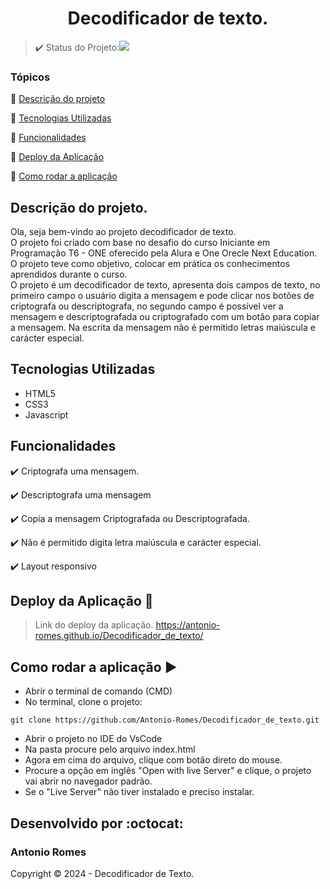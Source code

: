  
<h1 align="center">
  Decodificador de texto. 
</h1>
 
> :heavy_check_mark: Status do Projeto:<img src="https://img.shields.io/badge/Concluido-blue"/>  

### Tópicos 

:small_blue_diamond: [Descrição do projeto](#descrição-do-projeto)

:small_blue_diamond: [Tecnologias Utilizadas](#tecnologias-utilizadas)

:small_blue_diamond: [Funcionalidades](#funcionalidades)

:small_blue_diamond: [Deploy da Aplicação](#deploy-da-aplicação-dash)
 

:small_blue_diamond: [Como rodar a aplicação](#como-rodar-a-aplicação-arrow_forward)

 
 
## Descrição do projeto.
Ola, seja bem-vindo ao projeto decodificador de texto.   
O projeto foi criado com base no desafio do curso Iniciante em Programação T6 - ONE oferecido pela Alura e One Orecle Next Education.
O projeto teve como objetivo, colocar em prática os conhecimentos aprendidos durante o curso.    
O projeto é um decodificador de texto, apresenta dois campos de texto, no primeiro campo o usuário digita a mensagem e pode clicar nos botões de criptografa ou descriptografa, no segundo campo é possível ver a mensagem e descriptografada ou criptografado com um botão para copiar a mensagem.
Na escrita da mensagem não é permitido letras maiúscula e carácter especial.

## Tecnologias Utilizadas
 - HTML5
 - CSS3
 - Javascript

## Funcionalidades

:heavy_check_mark: Criptografa uma mensagem.

:heavy_check_mark: Descriptografa uma mensagem

:heavy_check_mark: Copia a mensagem Criptografada ou Descriptografada.

:heavy_check_mark: Não é permitido digita letra maiúscula e carácter especial.

:heavy_check_mark: Layout responsivo 

## Deploy da Aplicação :dash:

> Link do deploy da aplicação. https://antonio-romes.github.io/Decodificador_de_texto/
  

## Como rodar a aplicação :arrow_forward: 
 
- Abrir o terminal de comando (CMD) 
- No terminal, clone o projeto: 

```
git clone https://github.com/Antonio-Romes/Decodificador_de_texto.git
```

- Abrir o projeto no IDE do VsCode
- Na pasta procure pelo arquivo index.html
- Agora em cima do arquivo, clique com botão direto do mouse. 
- Procure a opção em inglês "Open with live Server" e clique, o projeto vai abrir no navegador padrão. 
- Se o "Live Server" não tiver instalado e preciso instalar.

 
 

## Desenvolvido por  :octocat:

### Antonio Romes 

 

Copyright :copyright: 2024 - Decodificador de Texto.

 
